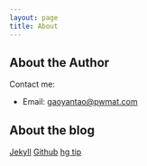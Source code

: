 ```yaml
---
layout: page
title: About
---
```


## About the Author


Contact me:

+ Email:     gaoyantao@pwmat.com

## About the blog

[Jekyll][j]  [Github][g]  [hg tip][h]

[g]: https://github.com/here1009
[h]: http://hgtip.com
[j]: http://jekyllrb.com
